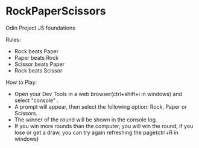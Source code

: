 # RockPaperScissors
Odin Project JS foundations

Rules:

- Rock beats Paper
- Paper beats Rock
- Scissor beats Paper
- Rock beats Scissor

How to Play:

- Open your Dev Tools in a web browser(ctrl+shift+i in windows) and select "console" .
- A prompt will appear, then select the following option: Rock, Paper or Scissors.
- The winner of the round will be shown in the console log.
- If you win more rounds than the computer, you will win the round, if you lose or get a draw, you can try again refreshing the page(ctrl+R in windows)
